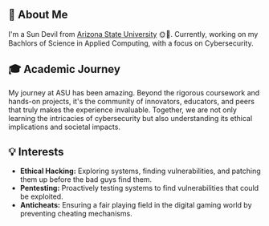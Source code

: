 ## 🌵 About Me

I'm a Sun Devil from [Arizona State University](https://www.asu.edu/) 🌞🔱. Currently, working on my Bachlors of Science in Applied Computing, with a focus on Cybersecurity.

## 🎓 Academic Journey

My journey at ASU has been amazing. Beyond the rigorous coursework and hands-on projects, it's the community of innovators, educators, and peers that truly makes the experience invaluable. Together, we are not only learning the intricacies of cybersecurity but also understanding its ethical implications and societal impacts.

## 💡 Interests

- **Ethical Hacking:** Exploring systems, finding vulnerabilities, and patching them up before the bad guys find them.
- **Pentesting:** Proactively testing systems to find vulnerabilities that could be exploited.
- **Anticheats:** Ensuring a fair playing field in the digital gaming world by preventing cheating mechanisms.
